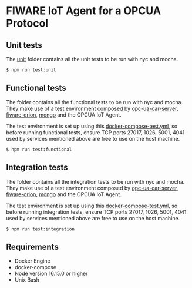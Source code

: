 # FIWARE IoT Agent for a OPCUA Protocol

## Unit tests

The [unit](./unit) folder contains all the unit tests to be run with nyc and mocha.

```console
$ npm run test:unit
```

## Functional tests

The folder contains all the functional tests to be run with nyc and mocha. They make use of a test environment composed
by [opc-ua-car-server](https://github.com/Engineering-Research-and-Development/opc-ua-car-server),
[fiware-orion](https://github.com/telefonicaid/fiware-orion), [mongo](https://github.com/mongodb/mongo) and the OPCUA
IoT Agent.

The test environment is set up using this [docker-compose-test.yml](./docker-compose-test.yml), so before running functional
tests, ensure TCP ports 27017, 1026, 5001, 4041 used by services mentioned above are free to use on the host machine.

```console
$ npm run test:functional
```

## Integration tests

The folder contains all the integration tests to be run with nyc and mocha. They make use of a test environment composed
by [opc-ua-car-server](https://github.com/Engineering-Research-and-Development/opc-ua-car-server),
[fiware-orion](https://github.com/telefonicaid/fiware-orion), [mongo](https://github.com/mongodb/mongo) and the OPCUA
IoT Agent.

The test environment is set up using this [docker-compose-test.yml](./docker-compose-test.yml), so before running integration
tests, ensure TCP ports 27017, 1026, 5001, 4041 used by services mentioned above are free to use on the host machine.

```console
$ npm run test:integration
```

## Requirements

-   Docker Engine
-   docker-compose
-   Node version 16.15.0 or higher
-   Unix Bash
